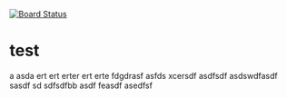 [![Board Status](https://codedev.ms/chench/5fdc9aed-dfb4-45cb-8a80-a3b1c7157bb4/0f175f8b-522c-47f8-9052-6292003fd469/_apis/work/boardbadge/18ae50c0-fc11-455c-862d-261aefe67a7b)](https://codedev.ms/chench/5fdc9aed-dfb4-45cb-8a80-a3b1c7157bb4/_boards/board/t/0f175f8b-522c-47f8-9052-6292003fd469/Microsoft.RequirementCategory)
# test
a
asda
ert
ert
erter
ert
erte
fdgdrasf
asfds
xcersdf
asdfsdf
asdswdfasdf
sasdf
sd
sdfsdfbb
asdf
feasdf
asedfsf
